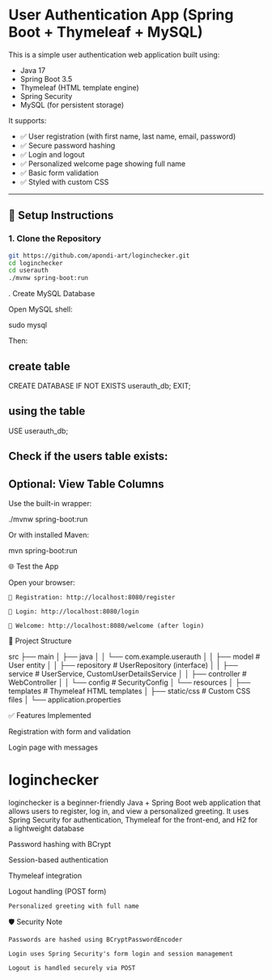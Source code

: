 # User Authentication App (Spring Boot + Thymeleaf + MySQL)

This is a simple user authentication web application built using:
- Java 17
- Spring Boot 3.5
- Thymeleaf (HTML template engine)
- Spring Security
- MySQL (for persistent storage)

It supports:
- ✅ User registration (with first name, last name, email, password)
- ✅ Secure password hashing
- ✅ Login and logout
- ✅ Personalized welcome page showing full name
- ✅ Basic form validation
- ✅ Styled with custom CSS

---

## 🔧 Setup Instructions

### 1. Clone the Repository

```bash
git https://github.com/apondi-art/loginchecker.git
cd loginchecker
cd userauth
./mvnw spring-boot:run
```
. Create MySQL Database

Open MySQL shell:

sudo mysql

Then:
## create table
CREATE DATABASE IF NOT EXISTS userauth_db;
EXIT;
## using the table

USE userauth_db;


## Check if the users table exists:
##  Optional: View Table Columns

Use the built-in wrapper:

./mvnw spring-boot:run

Or with installed Maven:

mvn spring-boot:run

🌐 Test the App

Open your browser:

    📄 Registration: http://localhost:8080/register

    🔐 Login: http://localhost:8080/login

    👋 Welcome: http://localhost:8080/welcome (after login)

📁 Project Structure

src
├── main
│   ├── java
│   │   └── com.example.userauth
│   │       ├── model            # User entity
│   │       ├── repository       # UserRepository (interface)
│   │       ├── service          # UserService, CustomUserDetailsService
│   │       ├── controller       # WebController
│   │       └── config           # SecurityConfig
│   └── resources
│       ├── templates            # Thymeleaf HTML templates
│       ├── static/css           # Custom CSS files
│       └── application.properties

✅ Features Implemented

Registration with form and validation

Login page with messages
# loginchecker
loginchecker is a beginner-friendly Java + Spring Boot web application that allows users to register, log in, and view a personalized greeting. It uses Spring Security for authentication, Thymeleaf for the front-end, and H2 for a lightweight database

Password hashing with BCrypt

Session-based authentication

Thymeleaf integration

Logout handling (POST form)

    Personalized greeting with full name

🛡️ Security Note

    Passwords are hashed using BCryptPasswordEncoder

    Login uses Spring Security's form login and session management

    Logout is handled securely via POST



